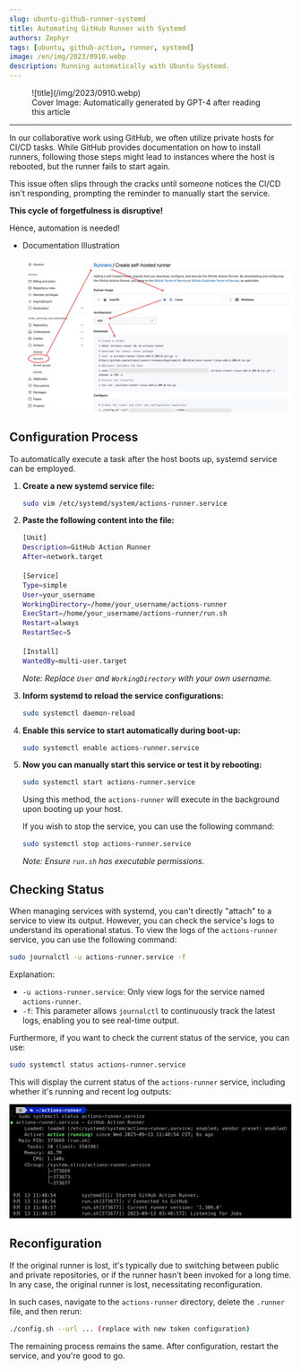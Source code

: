```yaml
---
slug: ubuntu-github-runner-systemd
title: Automating GitHub Runner with Systemd
authors: Zephyr
tags: [ubuntu, github-action, runner, systemd]
image: /en/img/2023/0910.webp
description: Running automatically with Ubuntu Systemd.
---
```


<figure>
![title](/img/2023/0910.webp)
<figcaption>Cover Image: Automatically generated by GPT-4 after reading this article</figcaption>
</figure>

---

In our collaborative work using GitHub, we often utilize private hosts for CI/CD tasks. While GitHub provides documentation on how to install runners, following those steps might lead to instances where the host is rebooted, but the runner fails to start again.

<!-- truncate -->

This issue often slips through the cracks until someone notices the CI/CD isn't responding, prompting the reminder to manually start the service.

**This cycle of forgetfulness is disruptive!**

Hence, automation is needed!

- Documentation Illustration

  ![github_set_runner](./img/github_set_runner.jpg)

## Configuration Process

To automatically execute a task after the host boots up, systemd service can be employed.

1. **Create a new systemd service file:**

   ```bash
   sudo vim /etc/systemd/system/actions-runner.service
   ```

2. **Paste the following content into the file:**

   ```bash
   [Unit]
   Description=GitHub Action Runner
   After=network.target

   [Service]
   Type=simple
   User=your_username
   WorkingDirectory=/home/your_username/actions-runner
   ExecStart=/home/your_username/actions-runner/run.sh
   Restart=always
   RestartSec=5

   [Install]
   WantedBy=multi-user.target
   ```

   _Note: Replace `User` and `WorkingDirectory` with your own username._

3. **Inform systemd to reload the service configurations:**

   ```bash
   sudo systemctl daemon-reload
   ```

4. **Enable this service to start automatically during boot-up:**

   ```bash
   sudo systemctl enable actions-runner.service
   ```

5. **Now you can manually start this service or test it by rebooting:**

   ```bash
   sudo systemctl start actions-runner.service
   ```

   Using this method, the `actions-runner` will execute in the background upon booting up your host.

   If you wish to stop the service, you can use the following command:

   ```bash
   sudo systemctl stop actions-runner.service
   ```

   _Note: Ensure `run.sh` has executable permissions._

## Checking Status

When managing services with systemd, you can't directly "attach" to a service to view its output. However, you can check the service's logs to understand its operational status. To view the logs of the `actions-runner` service, you can use the following command:

```bash
sudo journalctl -u actions-runner.service -f
```

Explanation:

- `-u actions-runner.service`: Only view logs for the service named `actions-runner`.
- `-f`: This parameter allows `journalctl` to continuously track the latest logs, enabling you to see real-time output.

Furthermore, if you want to check the current status of the service, you can use:

```bash
sudo systemctl status actions-runner.service
```

This will display the current status of the `actions-runner` service, including whether it's running and recent log outputs:

![action-service](./img/action-service.jpg)

## Reconfiguration

If the original runner is lost, it's typically due to switching between public and private repositories, or if the runner hasn't been invoked for a long time. In any case, the original runner is lost, necessitating reconfiguration.

In such cases, navigate to the `actions-runner` directory, delete the `.runner` file, and then rerun:

```bash
./config.sh --url ... (replace with new token configuration)
```

The remaining process remains the same. After configuration, restart the service, and you're good to go.
